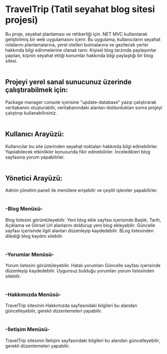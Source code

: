 # TravelTrip (Tatil seyahat blog sitesi projesi)
Bu proje, seyahat planlaması ve rehberliği için .NET MVC kullanılarak geliştirilmiş bir web uygulamasını içerir. Bu uygulama, kullanıcıların seyahat rotalarını planlamalarına, yerel otelleri bulmalarına ve gezilecek yerler hakkında bilgi edinmelerine olanak tanır.
Kişisel blog tarzında paylaşımlar yapılan, kişinin seyahat ettiği konumlar hakkında bilgi paylaştığı bir blog sitesi.
<br/>
<br/>
## Projeyi yerel sanal sunucunuz üzerinde çalıştırabilmek için:

Package manager console içerisine "update-database" yazıp çalıştırarak veritabanını oluşturabilir, veritabanındaki alanları doldurduktan sonra projeyi çalıştırıp kullanabilirsiniz.
<br/>
<br/>
## Kullanıcı Arayüzü:

Kullanıcılar bu site üzerinden seyahat noktaları hakkında bilgi edinebilirler.
Yapılabilecek etkinlikler konusunda fikir edinebilirler.
İnceledikleri blog sayfasına yorum yapabilirler.
<br/>
<br/>
## Yönetici Arayüzü:

Admin yönetim paneli ile menülere erişebilir ve çeşitli işlemler yapabilirler.
<br/>
<br/>
### -Blog Menüsü-

Blog listesini görüntüleyebilir.
Yeni blog ekle sayfası içerisinde Başlık, Tarih, Açıklama ve Görsel Url alanlarını doldurup yeni blog ekleyebilir.
Güncelle sayfası içerisinde ilgili alanları düzenleyip kaydedebilir.
BLog listesinden dilediği blog kaydını silebilir.
<br/>
<br/>
### -Yorumlar Menüsü-

Yorum listesini görüntüleyebilir.
Hatalı yorumları Güncelle sayfası içerisinde düzenleyip kaydedebilir.
Uygunsuz bulduğu yorumları yorum listesinden silebilir.
<br/>
<br/>
### -Hakkımızda Menüsü-

TravelTrip sitesinin Hakkımızda sayfasındaki bilgileri bu alandan güncelleyebilir, gerekli düzenlemeleri yapabilir.
<br/>
<br/>
### -İletişim Menüsü-

TravelTrip sitesinin İletişim sayfasındaki bilgileri bu alandan güncelleyebilir, gerekli düzenlemeleri yapabilir.

